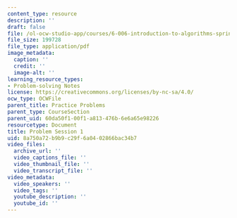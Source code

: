 ```yaml
---
content_type: resource
description: ''
draft: false
file: /ol-ocw-studio-app/courses/6-006-introduction-to-algorithms-spring-2020/8a750a72b9b9c29f6a0402866bac34b7_MIT6_006S20_prob1.pdf
file_size: 199728
file_type: application/pdf
image_metadata:
  caption: ''
  credit: ''
  image-alt: ''
learning_resource_types:
- Problem-solving Notes
license: https://creativecommons.org/licenses/by-nc-sa/4.0/
ocw_type: OCWFile
parent_title: Practice Problems
parent_type: CourseSection
parent_uid: 60da50f1-00f1-a813-476b-6e6a65e98226
resourcetype: Document
title: Problem Session 1
uid: 8a750a72-b9b9-c29f-6a04-02866bac34b7
video_files:
  archive_url: ''
  video_captions_file: ''
  video_thumbnail_file: ''
  video_transcript_file: ''
video_metadata:
  video_speakers: ''
  video_tags: ''
  youtube_description: ''
  youtube_id: ''
---
```

